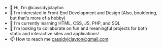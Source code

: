 - 👋 Hi, I’m @cassidyjclayton
- 👀 I’m interested in Front-End Development and Design (Also, bouldering, but that's more of a hobby)
- 🌱 I’m currently learning HTML, CSS, JS, PHP, and SQL
- 💞️ I’m looking to collaborate on fun and meaningful projects for both static and interactive sites and applications!
- 📫 How to reach me  cassidyjclayton@gmail.com

<!---
cassidyjclayton/cassidyjclayton is a ✨ special ✨ repository because its `README.md` (this file) appears on your GitHub profile.
You can click the Preview link to take a look at your changes.
--->
